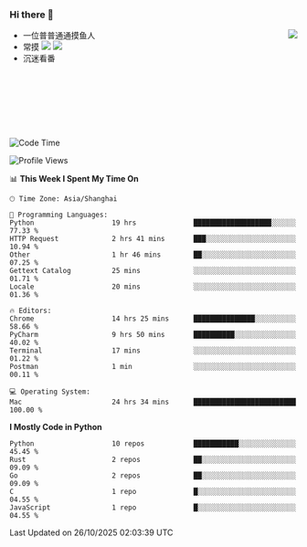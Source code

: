 ### Hi there 👋


<a href="https://github.com/yanlc39">
  <img align="right" src="https://github-readme-stats.vercel.app/api?username=yanlc39&show_icons=true&hide_border=true&icon_color=586069&title_color=a0a9af">
</a>

- 一位普普通通摸鱼人
- 常摸 ![](https://img.shields.io/badge/-Python-3e74a2?style=flat-square&logo=Python&logoColor=fff) ![](https://img.shields.io/badge/-C%2B%2B-brightgreen?style=flat-square)
- 沉迷看番



<br><br><br><br><br><br>


<!--START_SECTION:waka-->
![Code Time](http://img.shields.io/badge/Code%20Time-1%2C836%20hrs%2029%20mins-blue)

![Profile Views](http://img.shields.io/badge/Profile%20Views-0-blue)

📊 **This Week I Spent My Time On** 

```text
🕑︎ Time Zone: Asia/Shanghai

💬 Programming Languages: 
Python                   19 hrs              ███████████████████░░░░░░   77.33 % 
HTTP Request             2 hrs 41 mins       ███░░░░░░░░░░░░░░░░░░░░░░   10.94 % 
Other                    1 hr 46 mins        ██░░░░░░░░░░░░░░░░░░░░░░░   07.25 % 
Gettext Catalog          25 mins             ░░░░░░░░░░░░░░░░░░░░░░░░░   01.71 % 
Locale                   20 mins             ░░░░░░░░░░░░░░░░░░░░░░░░░   01.36 % 

🔥 Editors: 
Chrome                   14 hrs 25 mins      ███████████████░░░░░░░░░░   58.66 % 
PyCharm                  9 hrs 50 mins       ██████████░░░░░░░░░░░░░░░   40.02 % 
Terminal                 17 mins             ░░░░░░░░░░░░░░░░░░░░░░░░░   01.22 % 
Postman                  1 min               ░░░░░░░░░░░░░░░░░░░░░░░░░   00.11 % 

💻 Operating System: 
Mac                      24 hrs 34 mins      █████████████████████████   100.00 % 
```

**I Mostly Code in Python** 

```text
Python                   10 repos            ███████████░░░░░░░░░░░░░░   45.45 % 
Rust                     2 repos             ██░░░░░░░░░░░░░░░░░░░░░░░   09.09 % 
Go                       2 repos             ██░░░░░░░░░░░░░░░░░░░░░░░   09.09 % 
C                        1 repo              █░░░░░░░░░░░░░░░░░░░░░░░░   04.55 % 
JavaScript               1 repo              █░░░░░░░░░░░░░░░░░░░░░░░░   04.55 % 
```




 Last Updated on 26/10/2025 02:03:39 UTC
<!--END_SECTION:waka-->
